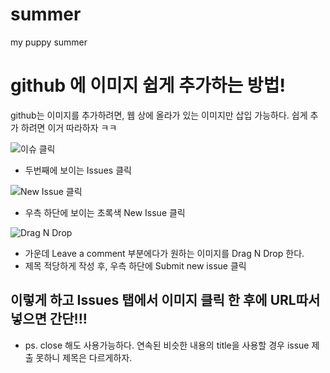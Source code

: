 # summer
my puppy summer

# github 에 이미지 쉽게 추가하는 방법! 

github는 이미지를 추가하려면, 웹 상에 올라가 있는 이미지만 삽입 가능하다.
쉽게 추가 하려면 이거 따라하자 ㅋㅋ

![이슈 클릭](https://user-images.githubusercontent.com/48010847/54072213-057e6d80-42bb-11e9-84b8-2f3a11ab19e2.PNG)
* 두번째에 보이는 Issues 클릭




![New Issue 클릭](https://user-images.githubusercontent.com/48010847/54072214-057e6d80-42bb-11e9-8916-61aa2f291f0d.PNG)
* 우측 하단에 보이는 초록색 New Issue 클릭




![Drag N Drop](https://user-images.githubusercontent.com/48010847/54072212-04e5d700-42bb-11e9-9610-1a87428ce056.PNG)
* 가운데 Leave a comment 부분에다가 원하는 이미지를 Drag N Drop 한다.
* 제목 적당하게 작성 후, 우측 하단에 Submit new issue 클릭




## 이렇게 하고 Issues 탭에서 이미지 클릭 한 후에 URL따서 넣으면 간단!!!

* ps. close 해도 사용가능하다. 연속된 비슷한 내용의 title을 사용할 경우 issue 제출 못하니 제목은 다르게하자.



